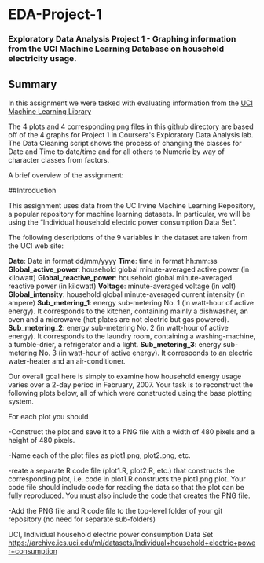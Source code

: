 # EDA-Project-1
### Exploratory Data Analysis Project 1 - Graphing information from the UCI Machine Learning Database on household electricity usage.

## Summary

In this assignment we were tasked with evaluating information from the [UCI Machine Learning Library](https://archive.ics.uci.edu/ml/datasets/Individual+household+electric+power+consumption)

The 4 plots and 4 corresponding png files in this github directory are based off of the 4 graphs for Project 1 in
Coursera's Exploratory Data Analysis lab. The Data Cleaning script shows the process of changing the classes for
Date and Time to date/time and for all others to Numeric by way of character classes from factors.

A brief overview of the assignment:

##Introduction

This assignment uses data from the UC Irvine Machine Learning Repository, a popular repository for machine learning datasets. In particular, we will be using the “Individual household electric power consumption Data Set”.

The following descriptions of the 9 variables in the dataset are taken from the UCI web site:

**Date**: Date in format dd/mm/yyyy
**Time**: time in format hh:mm:ss
**Global_active_power**: household global minute-averaged active power (in kilowatt)
**Global_reactive_power**: household global minute-averaged reactive power (in kilowatt)
**Voltage**: minute-averaged voltage (in volt)
**Global_intensity**: household global minute-averaged current intensity (in ampere)
**Sub_metering_1**: energy sub-metering No. 1 (in watt-hour of active energy). It corresponds to the kitchen, containing mainly a dishwasher, an oven and a microwave (hot plates are not electric but gas powered).
**Sub_metering_2**: energy sub-metering No. 2 (in watt-hour of active energy). It corresponds to the laundry room, containing a washing-machine, a tumble-drier, a refrigerator and a light.
**Sub_metering_3**: energy sub-metering No. 3 (in watt-hour of active energy). It corresponds to an electric water-heater and an air-conditioner.

Our overall goal here is simply to examine how household energy usage varies over a 2-day period in February, 2007. Your task is to reconstruct the following plots below, all of which were constructed using the base plotting system.

For each plot you should

-Construct the plot and save it to a PNG file with a width of 480 pixels and a height of 480 pixels.

-Name each of the plot files as plot1.png, plot2.png, etc.

-reate a separate R code file (plot1.R, plot2.R, etc.) that constructs the corresponding plot, i.e. code in plot1.R constructs the plot1.png plot. Your code file should include code for reading the data so that the plot can be fully reproduced. You must also include the code that creates the PNG file.

-Add the PNG file and R code file to the top-level folder of your git repository (no need for separate sub-folders)

UCI, 
Individual household electric power consumption Data Set
https://archive.ics.uci.edu/ml/datasets/Individual+household+electric+power+consumption
